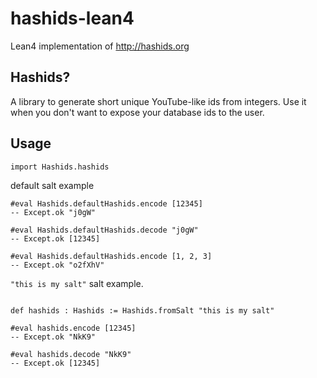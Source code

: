 # hashids-lean4

Lean4 implementation of http://hashids.org

## Hashids?

A library to generate short unique YouTube-like ids from integers. Use it when you don't want to expose your database ids to the user.

## Usage

```lean
import Hashids.hashids
```

default salt example
```lean
#eval Hashids.defaultHashids.encode [12345] 
-- Except.ok "j0gW"

#eval Hashids.defaultHashids.decode "j0gW"
-- Except.ok [12345]

#eval Hashids.defaultHashids.encode [1, 2, 3]
-- Except.ok "o2fXhV"
```

`"this is my salt"` salt example.
```lean

def hashids : Hashids := Hashids.fromSalt "this is my salt"

#eval hashids.encode [12345]
-- Except.ok "NkK9"

#eval hashids.decode "NkK9"
-- Except.ok [12345]
```
